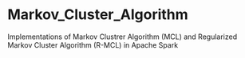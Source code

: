 # Markov_Cluster_Algorithm
Implementations of Markov Clustrer Algorithm (MCL) and Regularized Markov Cluster Algorithm (R-MCL) in Apache Spark
